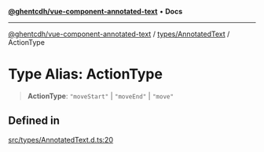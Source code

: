 [**@ghentcdh/vue-component-annotated-text**](../../../README.md) • **Docs**

***

[@ghentcdh/vue-component-annotated-text](../../../modules.md) / [types/AnnotatedText](../README.md) / ActionType

# Type Alias: ActionType

> **ActionType**: `"moveStart"` \| `"moveEnd"` \| `"move"`

## Defined in

[src/types/AnnotatedText.d.ts:20](https://github.com/GhentCDH/vue_component_annotated_text/blob/c145d8d49d379abea35b82d25bbbe7087d48b21f/src/types/AnnotatedText.d.ts#L20)
